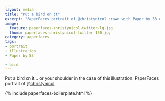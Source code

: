 ```yaml
---
layout: media
title: "Put a bird on it"
excerpt: "PaperFaces portrait of @christynicol drawn with Paper by 53 on an iPad."
image: 
  feature: paperfaces-christynicol-twitter-lg.jpg
  thumb: paperfaces-christynicol-twitter-150.jpg
category: paperfaces
tags: 
- portrait
- illustration
- Paper by 53

- bird
---
```


Put a bird on it… or your shoulder in the case of this illustration. PaperFaces portrait of [@christynicol](http://twitter.com/christynicol).

{% include paperfaces-boilerplate.html %}